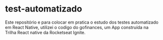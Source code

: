 # test-automatizado
Este repositório e para colocar em pratica o estudo dos testes automatizado em React Native, utilizei o codigo do gofinances, um App construída na Trilha React native da Rocketseat Ignite.
